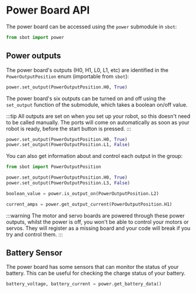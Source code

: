 # Power Board API

The power board can be accessed using the `power` submodule in `sbot`:

```python
from sbot import power
```
## Power outputs

The power board's outputs (H0, H1, L0, L1, etc) are identified in the `PowerOutputPosition` enum (importable from `sbot`):

```python
power.set_output(PowerOutputPosition.H0, True)
```

The power board's six outputs can be turned on and off using the
`set_output` function of the submodule, which takes a boolean on/off value.

:::tip
All outputs are set on when you set up your robot, so
this doesn't need to be called manually. The ports will come on
automatically as soon as your robot is ready, before the start button is
pressed.
:::

```python
power.set_output(PowerOutputPosition.H0, True)
power.set_output(PowerOutputPosition.L1, False)
```

You can also get information about and control each output in the group:

```python
from sbot import PowerOutputPosition

power.set_output(PowerOutputPosition.H0, True)
power.set_output(PowerOutputPosition.L3, False)

boolean_value = power.is_output_on(PowerOutputPosition.L2)

current_amps = power.get_output_current(PowerOutputPosition.H1)
```

:::warning
The motor and servo boards are powered through these
power outputs, whilst the power is off, you won't be able to control
your motors or servos. They will register as a missing board and your code will
break if you try and control them.
:::

## Battery Sensor

The power board has some sensors that can monitor the status of your battery.
This can be useful for checking the charge status of your battery.

```python
battery_voltage, battery_current = power.get_battery_data()
```
